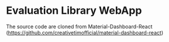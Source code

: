 # Evaluation Library WebApp

The source code are cloned from Material-Dashboard-React (https://github.com/creativetimofficial/material-dashboard-react)
